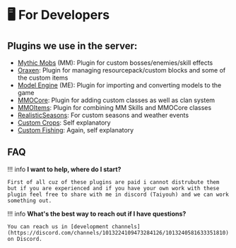 # 🖥 For Developers

## Plugins we use in the server:

* [Mythic Mobs](https://mythiccraft.io/index.php?resources/mythicmobs.1/) (MM): Plugin for custom bosses/enemies/skill effects
* [Oraxen](https://www.spigotmc.org/resources/%E2%9C%85-10-%E2%98%84%EF%B8%8F-oraxen-add-items-blocks-armors-hats-food-furnitures-plants-and-gui.72448/): Plugin for managing resourcepack/custom blocks and some of the custom items
* [Model Engine](https://mythiccraft.io/index.php?resources/model-engine%E2%80%94ultimate-entity-model-manager-1-16-5-1-19-2.389/) (ME): Plugin for importing and converting models to the game
* [MMOCore](https://www.spigotmc.org/resources/mmocore.70575/): Plugin for adding custom classes as well as clan system
* [MMOItems](https://www.spigotmc.org/resources/mmoitems-premium.39267/): Plugin for combining MM Skills and MMOCore classes
* [RealisticSeasons](https://www.spigotmc.org/resources/realisticseasons-1-16-3-1-19-3-seasons-in-your-minecraft-world-with-temperature-and-calendar.93275/): For custom seasons and weather events
* [Custom Crops](https://polymart.org/resource/customcrops.2625): Self explanatory
* [Custom Fishing](https://polymart.org/resource/customfishing.2723): Again, self explanatory

## FAQ


!!! info 
    **I want to help, where do I start?**

    First of all cuz of these plugins are paid i cannot distrubute them but if you are experienced and if you have your own work with these plugin feel free to share with me in discord (Taiyouh) and we can work something out.


!!! info
    **What's the best way to reach out if I have questions?**
    
    You can reach us in [development channels](https://discord.com/channels/1013224109473284126/1013240581633351810) on Discord.

